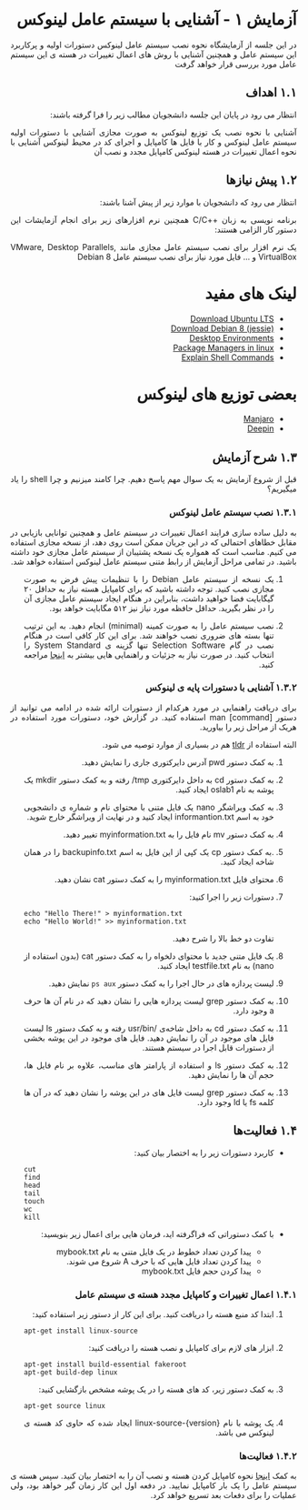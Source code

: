 <div dir="rtl" align='justify'>

# آزمایش ١ - آشنایی با سیستم عامل لینوکس

در این جلسه از آزمایشگاه نحوه نصب سیستم عامل لینوکس دستورات اولیه و پرکاربرد این سیستم عامل و همچنین آشنایی با روش های اعمال
تغییرات در هسته ی این سیستم عامل مورد بررسی قرار خواهد گرفت



## ۱.۱ اهداف
انتظار می رود در پایان این جلسه دانشجویان مطالب زیر را فرا گرفته باشند:

آشنایی با نحوه نصب یک توزیع لینوکس به صورت مجازی آشنایی با دستورات اولیه سیستم عامل لینوکس و کار با فایل ها کامپایل و اجرای
کد در محیط لینوکس آشنایی با نحوه اعمال تغییرات در هسته لینوکس کامپایل مجدد و نصب آن


## ۱.۲ پیش نیازها
انتظار می رود که دانشجویان با موارد زیر از پیش آشنا باشند:

برنامه نویسی به زبان ++C/C همچنین نرم افزارهای زیر برای انجام آزمایشات این دستور کار الزامی هستند:

یک نرم افزار برای نصب سیستم عامل مجازی مانند VMware, Desktop Parallels, VirtualBox و ... فایل مورد نیاز برای نصب
سیستم عامل Debian 8



    
# لینک های مفید

* [Download Ubuntu LTS](https://ubuntu.com/download/desktop)
* [Download Debian 8 (jessie)](https://www.debian.org/releases/jessie/debian-installer)
* [Desktop Environments](https://en.wikipedia.org/wiki/Desktop_environment)
* [Package Managers in linux](https://en.wikipedia.org/wiki/Package_manager)
* [Explain Shell Commands](https://explainshell.com/explain?cmd=rm+-rf+temp)
    
# بعضی توزیع های لینوکس

* [Manjaro](https://manjaro.org/)
* [Deepin](https://www.deepin.org/en/)
    
    
## ۱.۳ شرح آزمایش

قبل از شروع آزمایش به یک سوال مهم پاسخ دهیم. چرا کامند میزنیم و چرا shell را یاد میگیریم؟
    
    
### ۱.۳.۱ نصب سیستم عامل لینوکس

به دلیل ساده سازی فرایند اعمال تغییرات در سیستم عامل و همچنین توانایی بازیابی در مقابل خطاهای احتمالی که در این جریان ممکن است
روی دهد، از نسخه مجازی استفاده می کنیم. مناسب است که همواره یک نسخه پشتیبان از سیستم عامل مجازی خود داشته باشید. در تمامی
مراحل آزمایش از رابط متنی سیستم عامل لینوکس استفاده خواهد شد.

1. یک نسخه از سیستم عامل Debian را با تنظیمات پیش فرض به صورت مجازی نصب کنید. توجه داشته باشید که برای کامپایل هسته
نیاز به حداقل ٢٠ گیگابایت فضا خواهید داشت، بنابراین در هنگام ایجاد سیستم عامل مجازی آن را در نظر بگیرید. حداقل حافظه مورد
نیاز نیز ۵١٢ مگابایت خواهد بود.

1. نصب سیستم عامل را به صورت کمینه (minimal) انجام دهید. به این ترتیب تنها بسته های ضروری نصب خواهند شد. برای این کار
کافی است در هنگام نصب در گام Selection Software تنها گزینه ی System Standard را انتخاب کنید.
در صورت نیاز به جزئیات و راهنمایی هایی بیشتر به [اینجا](http://tuxonomy.wordpress.com/2010/04/15/debian-minimal-install-of-a-base-system-lenny-) مراجعه کنید.


### ۱.۳.۲ آشنایی با دستورات پایه ی لینوکس
برای دریافت راهنمایی در مورد هرکدام از دستورات ارائه شده در ادامه می توانید از دستور man [command] استفاده کنید. در گزارش خود،
دستورات مورد استفاده در هریک از مراحل زیر را بیاورید.

البته استفاده از [tldr](https://github.com/isacikgoz/tldr) هم در بسیاری از موارد توصیه می شود.
    
1. به کمک دستور pwd آدرس دایرکتوری جاری را نمایش دهید.

1. به کمک دستور cd به داخل دایرکتوری tmp/ رفته و به کمک دستور mkdir یک پوشه به نام oslab1 ایجاد کنید.

1. به کمک ویراشگر nano یک فایل متنی با محتوای نام و شماره ی دانشجویی خود به اسم informantion.txt ایجاد کنید و در نهایت از
ویراشگر خارج شوید.

1. به کمک دستور mv نام فایل را به myinformation.txt تغییر دهید.

1.  .به کمک دستور cp یک کپی از این فایل به اسم backupinfo.txt را در همان شاخه ایجاد کنید.

1. محتوای فایل myinformation.txt را به کمک دستور cat نشان دهید.

1. دستورات زیر را اجرا کنید:

    <div dir="ltr">

    ```shell
    echo "Hello There!" > myinformation.txt
    echo "Hello World!" >> myinformation.txt
    ```


    </div>
    
    تفاوت دو خط بالا را شرح دهید.

1. یک فایل متنی جدید با محتوای دلخواه را به کمک دستور cat (بدون استفاده از nano) به نام testfile.txt ایجاد کنید.

1. لیست پردازه های در حال اجرا را به کمک دستور `ps aux` نمایش دهید.

1. به کمک دستور grep لیست پردازه هایی را نشان دهید که در نام آن ها حرف a وجود دارد.

1. به کمک دستور cd به داخل شاخه‌ی /usr/bin رفته و به کمک دستور ls لیست فایل های موجود در آن را نمایش دهید. فایل های موجود
در این پوشه بخشی از دستورات قابل اجرا در سیستم هستند.


1. به کمک دستور ls و استفاده از پارامتر های مناسب، علاوه بر نام فایل ها، حجم آن ها را نمایش دهید.

1. به کمک دستور grep لیست فایل های در این پوشه را نشان دهید که در آن ها کلمه fs یا ld وجود دارد.

## ۱.۴ فعالیت‌ها

*  کاربرد دستورات زیر را به اختصار بیان کنید:
    <div dir="ltr">

    ```shell
    cut
    find
    head
    tail
    touch
    wc
    kill
    ```
    
    </div>
* با کمک دستوراتی که فراگرفته اید، فرمان هایی برای اعمال زیر بنویسید:
    * پیدا کردن تعداد خطوط در یک فایل متنی به نام mybook.txt
    * پیدا کردن تعداد فایل هایی که با حرف A شروع می شوند.
    * پیدا کردن حجم فایل mybook.txt


### ۱.۴.۱ اعمال تغییرات و کامپایل مجدد هسته ی سیستم عامل

1. ابتدا کد منبع هسته را دریافت کنید. برای این کار از دستور زیر استفاده کنید:
    <div dir="ltr">

    ```shell
    apt-get install linux-source
    ```
        
    </div>
1. ابزار های لازم برای کامپایل و نصب هسته را دریافت کنید:
    <div dir="ltr">

    ```shell
    apt-get install build-essential fakeroot
    apt-get build-dep linux
    ```
        
    </div>

1. به کمک دستور زیر، کد های هسته را در یک پوشه مشخص بازگشایی کنید:
    <div dir="ltr">

    ```shell
    apt-get source linux
    ```
        
    </div>

1. یک پوشه با نام linux-source-{version} ایجاد شده که حاوی کد هسته ی لینوکس می باشد.



### ۱.۴.۲ فعالیت‌ها
 به کمک [اینجا](https://www.linux.com/topic/desktop/how-compile-linux-kernel-0/) نحوه کامپایل کردن هسته و نصب آن را به اختصار بیان کنید. سپس هسته ی سیستم عامل را یک بار کامپایل نمایید. در دفعه
اول این کار زمان گیر خواهد بود، ولی عملیات را برای دفعات بعد تسریع خواهد کرد.


</div>

